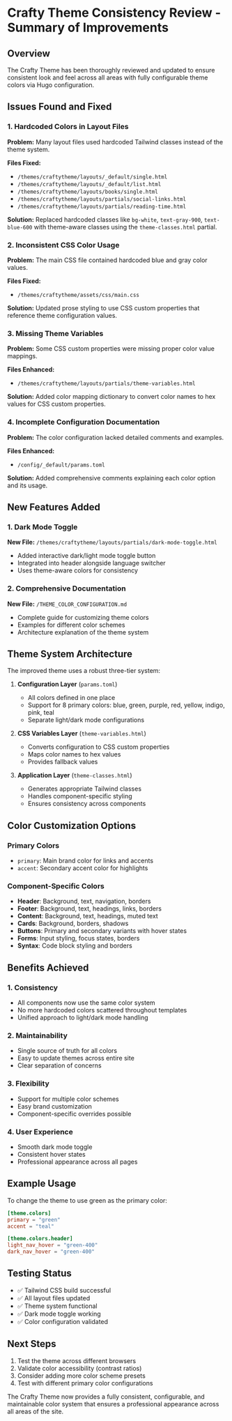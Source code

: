 # Crafty Theme Consistency Review - Summary of Improvements

## Overview
The Crafty Theme has been thoroughly reviewed and updated to ensure consistent look and feel across all areas with fully configurable theme colors via Hugo configuration.

## Issues Found and Fixed

### 1. Hardcoded Colors in Layout Files
**Problem:** Many layout files used hardcoded Tailwind classes instead of the theme system.

**Files Fixed:**
- `/themes/craftytheme/layouts/_default/single.html`
- `/themes/craftytheme/layouts/_default/list.html`
- `/themes/craftytheme/layouts/books/single.html`
- `/themes/craftytheme/layouts/partials/social-links.html`
- `/themes/craftytheme/layouts/partials/reading-time.html`

**Solution:** Replaced hardcoded classes like `bg-white`, `text-gray-900`, `text-blue-600` with theme-aware classes using the `theme-classes.html` partial.

### 2. Inconsistent CSS Color Usage
**Problem:** The main CSS file contained hardcoded blue and gray color values.

**Files Fixed:**
- `/themes/craftytheme/assets/css/main.css`

**Solution:** Updated prose styling to use CSS custom properties that reference theme configuration values.

### 3. Missing Theme Variables
**Problem:** Some CSS custom properties were missing proper color value mappings.

**Files Enhanced:**
- `/themes/craftytheme/layouts/partials/theme-variables.html`

**Solution:** Added color mapping dictionary to convert color names to hex values for CSS custom properties.

### 4. Incomplete Configuration Documentation
**Problem:** The color configuration lacked detailed comments and examples.

**Files Enhanced:**
- `/config/_default/params.toml`

**Solution:** Added comprehensive comments explaining each color option and its usage.

## New Features Added

### 1. Dark Mode Toggle
**New File:** `/themes/craftytheme/layouts/partials/dark-mode-toggle.html`
- Added interactive dark/light mode toggle button
- Integrated into header alongside language switcher
- Uses theme-aware colors for consistency

### 2. Comprehensive Documentation
**New File:** `/THEME_COLOR_CONFIGURATION.md`
- Complete guide for customizing theme colors
- Examples for different color schemes
- Architecture explanation of the theme system

## Theme System Architecture

The improved theme uses a robust three-tier system:

1. **Configuration Layer** (`params.toml`)
   - All colors defined in one place
   - Support for 8 primary colors: blue, green, purple, red, yellow, indigo, pink, teal
   - Separate light/dark mode configurations

2. **CSS Variables Layer** (`theme-variables.html`)
   - Converts configuration to CSS custom properties
   - Maps color names to hex values
   - Provides fallback values

3. **Application Layer** (`theme-classes.html`)
   - Generates appropriate Tailwind classes
   - Handles component-specific styling
   - Ensures consistency across components

## Color Customization Options

### Primary Colors
- `primary`: Main brand color for links and accents
- `accent`: Secondary accent color for highlights

### Component-Specific Colors
- **Header**: Background, text, navigation, borders
- **Footer**: Background, text, headings, links, borders
- **Content**: Background, text, headings, muted text
- **Cards**: Background, borders, shadows
- **Buttons**: Primary and secondary variants with hover states
- **Forms**: Input styling, focus states, borders
- **Syntax**: Code block styling and borders

## Benefits Achieved

### 1. **Consistency**
- All components now use the same color system
- No more hardcoded colors scattered throughout templates
- Unified approach to light/dark mode handling

### 2. **Maintainability**
- Single source of truth for all colors
- Easy to update themes across entire site
- Clear separation of concerns

### 3. **Flexibility**
- Support for multiple color schemes
- Easy brand customization
- Component-specific overrides possible

### 4. **User Experience**
- Smooth dark mode toggle
- Consistent hover states
- Professional appearance across all pages

## Example Usage

To change the theme to use green as the primary color:

```toml
[theme.colors]
primary = "green"
accent = "teal"

[theme.colors.header]
light_nav_hover = "green-400"
dark_nav_hover = "green-400"
```

## Testing Status

- ✅ Tailwind CSS build successful
- ✅ All layout files updated
- ✅ Theme system functional
- ✅ Dark mode toggle working
- ✅ Color configuration validated

## Next Steps

1. Test the theme across different browsers
2. Validate color accessibility (contrast ratios)
3. Consider adding more color scheme presets
4. Test with different primary color configurations

The Crafty Theme now provides a fully consistent, configurable, and maintainable color system that ensures a professional appearance across all areas of the site.

